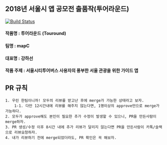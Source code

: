 ## 2018년 서울시 앱 공모전 출품작(투어라운드)
[![Build Status](https://travis-ci.org/Mash-Up-MapC/MapC-android.svg?branch=develop)](https://travis-ci.org/Mash-Up-MapC/MapC-android)
#### 작품명 : 투어라운드 (Touround)
#### 팀명 : mapC
#### 대표명 : 강하선
#### 작품 주제 : 서울시티투어버스 사용자의 풍부한 서울 관광을 위한 가이드 앱


## PR 규칙
```
1. 우린 한팀이니까! 모두의 리뷰를 받고난 후에 merge가 가능한 상태라고 보자. 
    1-1. 다만 12시간내에 리뷰를 해주지 않는다면, 1명이상의 approve만으로 merge가 가능하다.
2. 모두가 approve해도 본인이 필요한 추가 수정이 발생할 수 있으니, PR을 만든사람이 merge하자.
3. PR 생성/수정 이후 8시간 내에 추가 리뷰가 달리지 않는다면 PR을 만든사람이 카톡/슬랙으로 리뷰요청하자.
4. 내가 리뷰하기 전에 merge되었더라도, PR 확인은 꼭 해보자.
```

